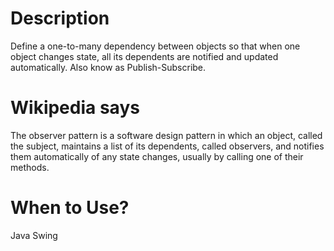 # Description
Define a one-to-many dependency between objects so that when one object changes state, all its dependents are notified and updated automatically. Also know as Publish-Subscribe.

# Wikipedia says
The observer pattern is a software design pattern in which an object, called the subject, maintains a list of its dependents, called observers, and notifies them automatically of any state changes, usually by calling one of their methods.

# When to Use?
Java Swing
